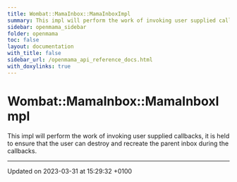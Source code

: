 ```yaml
---
title: Wombat::MamaInbox::MamaInboxImpl
summary: This impl will perform the work of invoking user supplied callbacks, it is held to ensure that the user can destroy and recreate the parent inbox during the callbacks. 
sidebar: openmama_sidebar
folder: openmama
toc: false
layout: documentation
with_title: false
sidebar_url: /openmama_api_reference_docs.html
with_doxylinks: true
---
```


# Wombat::MamaInbox::MamaInboxImpl



This impl will perform the work of invoking user supplied callbacks, it is held to ensure that the user can destroy and recreate the parent inbox during the callbacks. 

-------------------------------

Updated on 2023-03-31 at 15:29:32 +0100
